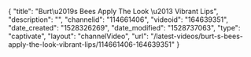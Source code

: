 {
    "title": "Burt\u2019s Bees Apply The Look \u2013 Vibrant Lips",
    "description": "",
    "channelid": "114661406",
    "videoid": "164639351",
    "date_created": "1528326269",
    "date_modified": "1528737063",
    "type": "captivate",
    "layout": "channelVideo",
    "url": "\/latest-videos\/burt-s-bees-apply-the-look-vibrant-lips\/114661406-164639351"
}
